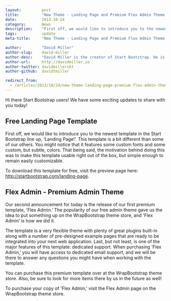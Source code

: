 ```yaml
---
layout:			post
title:			"New Theme - Landing Page and Premium Flex Admin Theme Launched!"
date:			2013-10-24
category:		News
description:	"First off, we would like to introduce you to the newest template..."
tags:			update
meta-title:		"New Theme - Landing Page and Premium Flex Admin Theme Launched!"

author:			"David Miller"
author-slug:	david-miller
author-desc:	"David Miller is the creator of Start Bootstrap. He is a front end web designer and developer working out of sunny Orlando, Florida."
author-url:		http://davidmiller.io
author-twitter:	davidmillerskt
author-github:	davidtmiller

redirect_from:
  - /articles/2013/10/24/new-theme-landing-page-premium-flex-admin-theme-launched/
---
```


Hi there Start Bootstrap users! We have some exciting updates to share with you today!

## Free Landing Page Template

First off, we would like to introduce you to the newest template in the Start Bootstrap line up, ‘Landing Page!’. This template is a bit different than some of our others. You might notice that it features some custom fonts and some custom, but subtle, colors. That being said, the motivation behind doing this was to make this template usable right out of the box, but simple enough to remain easily customizable.

To download this template for free, visit the preview page here: <http://startbootstrap.com/landing-page>.

## Flex Admin - Premium Admin Theme

Our second announcement for today is the release of our first premium template, 'Flex Admin.’ The popularity of our free admin theme gave us the idea to put something up on the WrapBootstrap theme store, and 'Flex Admin’ is how we did it.

The template is a very flexible theme with plenty of great plugins built-in along with a number of pre-designed example pages that are ready to be integrated into your next web application. Last, but not least, is one of the major features of this template: dedicated support. When purchasing 'Flex Admin,’ you will have access to dedicated email support, and we will be there to answer any questions you might have when working with the template.

You can purchase this premium template over at the WrapBootstrap theme store. Also, be sure to look for more items there by us in the future as well!

To purchase your copy of 'Flex Admin,’ visit the Flex Admin page on the WrapBootstrap theme store.
